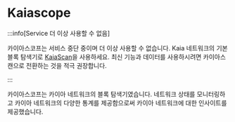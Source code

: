 # Kaiascope

:::info[Service 더 이상 사용할 수 없음]

카이아스코프는 서비스 중단 중이며 더 이상 사용할 수 없습니다. Kaia 네트워크의 기본 블록 탐색기로 [KaiaScan](https://kaiascan.io/)을 사용하세요. 최신 기능과 데이터를 사용하시려면 카이아스캔으로 전환하는 것을 적극 권장합니다.

:::

카이아스코프는 카이아 네트워크의 블록 탐색기였습니다. 네트워크 상태를 모니터링하고 카이아 네트워크의 다양한 통계를 제공함으로써 카이아 네트워크에 대한 인사이트를 제공했습니다.